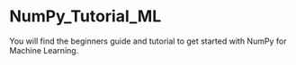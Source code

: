 # NumPy_Tutorial_ML
You will find the beginners guide and tutorial to get started with NumPy for Machine Learning.
